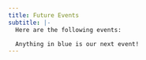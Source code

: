 ```yaml
---
title: Future Events
subtitle: |-
  Here are the following events:

  Anything in blue is our next event!
---
```


